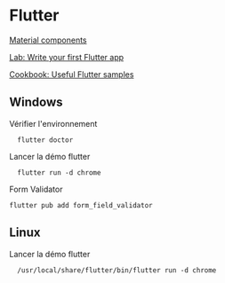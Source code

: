 # Flutter

[Material components](https://docs.flutter.dev/development/ui/widgets/material)

[Lab: Write your first Flutter app](https://docs.flutter.dev/get-started/codelab)

[Cookbook: Useful Flutter samples](https://docs.flutter.dev/cookbook)

## Windows

Vérifier l'environnement
```
  flutter doctor
```

Lancer la démo flutter
```
  flutter run -d chrome
```

Form Validator
```
flutter pub add form_field_validator
```

## Linux

Lancer la démo flutter 
```
  /usr/local/share/flutter/bin/flutter run -d chrome
```
